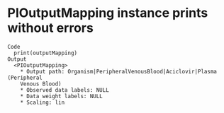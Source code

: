 # PIOutputMapping instance prints without errors

    Code
      print(outputMapping)
    Output
      <PIOutputMapping>
        * Output path: Organism|PeripheralVenousBlood|Aciclovir|Plasma (Peripheral
        Venous Blood)
        * Observed data labels: NULL
        * Data weight labels: NULL
        * Scaling: lin

